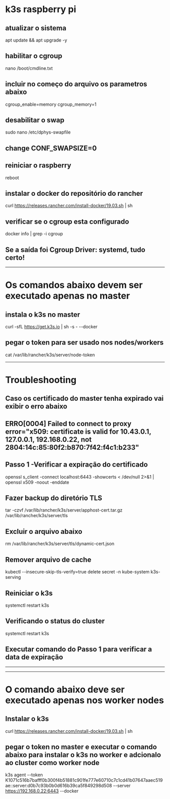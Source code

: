 # k3s raspberry pi

## atualizar o sistema
apt update && apt upgrade -y

## habilitar o cgroup
nano /boot/cmdline.txt

## incluir no começo do arquivo os parametros abaixo
cgroup_enable=memory cgroup_memory=1

## desabilitar o swap
sudo nano /etc/dphys-swapfile
## change CONF_SWAPSIZE=0
 
## reiniciar o raspberry
reboot

## instalar o docker do repositório do rancher
curl https://releases.rancher.com/install-docker/19.03.sh | sh

## verificar se o cgroup esta configurado
docker info | grep -i cgroup
## Se a saída foi Cgroup Driver: systemd, tudo certo!


---------------------------------------------------------------
# Os comandos abaixo devem ser executado apenas no master     

## instala o k3s no master
curl -sfL https://get.k3s.io | sh -s - --docker 

## pegar o token para ser usado nos nodes/workers
cat /var/lib/rancher/k3s/server/node-token

---------------------------------------------------------------
# Troubleshooting
## Caso os certificado do master tenha expirado vai exibir o erro abaixo
## ERRO[0004] Failed to connect to proxy     error="x509: certificate is valid for 10.43.0.1, 127.0.0.1, 192.168.0.22, not 2804:14c:85:80f2:b870:7f42:f4c1:b233"

## Passo 1 -Verificar a expiração do certificado
openssl s_client -connect localhost:6443 -showcerts < /dev/null 2>&1 | openssl x509 -noout -enddate

## Fazer backup do diretório TLS
tar -czvf /var/lib/rancher/k3s/server/apphost-cert.tar.gz /var/lib/rancher/k3s/server/tls

## Excluir o arquivo abaixo
rm /var/lib/rancher/k3s/server/tls/dynamic-cert.json

## Remover arquivo de cache
kubectl --insecure-skip-tls-verify=true delete secret -n kube-system k3s-serving

## Reiniciar o k3s
systemctl restart k3s

## Verificando o status do cluster
systemctl restart k3s

## Executar comando do Passo 1 para verificar a data de expiração


---------------------------------------------------------------

---------------------------------------------------------------
# O comando abaixo deve ser executado apenas nos worker nodes

## Instalar o k3s
curl https://releases.rancher.com/install-docker/19.03.sh | sh

## pegar o token no master e executar o comando abaixo para instalar o k3s no worker e adcionalo ao cluster como worker node
k3s agent --token K1071c516b7bafff0b300f4b51881c901fe777e60710c7c1cd41b07647aaec519ae::server:d0b7c93b0b0d616b39ca5f849298d508 --server https://192.168.0.22:6443 --docker


